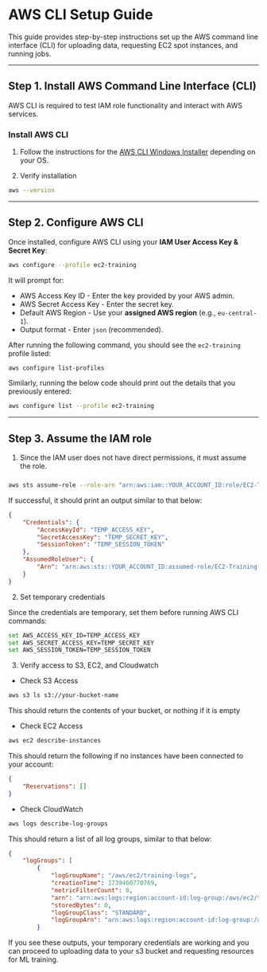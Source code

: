 # AWS CLI Setup Guide

This guide provides step-by-step instructions set up the AWS command line interface (CLI) for uploading data, requesting EC2 spot instances, and running jobs.

---

## **Step 1. Install AWS Command Line Interface (CLI)**

AWS CLI is required to test IAM role functionality and interact with AWS services.  

### **Install AWS CLI**  
1. Follow the instructions for the [AWS CLI Windows Installer](https://docs.aws.amazon.com/cli/latest/userguide/getting-started-install.html) depending on your OS.

2. Verify installation
   
```bash
aws --version
```

---

## **Step 2. Configure AWS CLI**

Once installed, configure AWS CLI using your **IAM User Access Key & Secret Key**:

```bash
aws configure --profile ec2-training
```

It will prompt for:

- AWS Access Key ID - Enter the key provided by your AWS admin.
- AWS Secret Access Key - Enter the secret key.
- Default AWS Region - Use your **assigned AWS region** (e.g., `eu-central-1`).
- Output format - Enter `json` (recommended).

After running the following command, you should  see the `ec2-training` profile listed:
```bash
aws configure list-profiles
```

Similarly, running the below code should print out the details that you previously entered:
```bash
aws configure list --profile ec2-training
```

---

## **Step 3. Assume the IAM role**

1. Since the IAM user does not have direct permissions, it must assume the role.

###
```bash
aws sts assume-role --role-arn "arn:aws:iam::YOUR_ACCOUNT_ID:role/EC2-Training-Role" --role-session-name "EC2TrainingSession" --profile ec2-training
```

If successful, it should print an output similar to that below:

```json
{
    "Credentials": {
        "AccessKeyId": "TEMP_ACCESS_KEY",
        "SecretAccessKey": "TEMP_SECRET_KEY",
        "SessionToken": "TEMP_SESSION_TOKEN"
    },
    "AssumedRoleUser": {
        "Arn": "arn:aws:sts::YOUR_ACCOUNT_ID:assumed-role/EC2-Training-Role/EC2TrainingSession"
    }
}
```

2. Set temporary credentials

Since the credentials are temporary, set them before running AWS CLI commands:

```bash
set AWS_ACCESS_KEY_ID=TEMP_ACCESS_KEY
set AWS_SECRET_ACCESS_KEY=TEMP_SECRET_KEY
set AWS_SESSION_TOKEN=TEMP_SESSION_TOKEN
```

3. Verify access to S3, EC2, and Cloudwatch 

- Check S3 Access
```bash
aws s3 ls s3://your-bucket-name
```

This should return the contents of your bucket, or nothing if it is empty

- Check EC2 Access
```bash
aws ec2 describe-instances
```

This should return the following if no instances have been connected to your account:
```json
{
    "Reservations": []
}
```

- Check CloudWatch 
```bash
aws logs describe-log-groups
```

This should return a list of all log groups, similar to that below:
```json
{
    "logGroups": [
        {
            "logGroupName": "/aws/ec2/training-logs",
            "creationTime": 1739460770769,
            "metricFilterCount": 0,
            "arn": "arn:aws:logs:region:account-id:log-group:/aws/ec2/training-logs:*",
            "storedBytes": 0,
            "logGroupClass": "STANDARD",
            "logGroupArn": "arn:aws:logs:region:account-id:log-group:/aws/ec2/training-logs"
        }

```

If you see these outputs, your temporary credentials are working and you can proceed to uploading data to your s3 bucket and requesting resources for ML training.


<!-- 
## 4. Manually Attach IAM Role to EC2 Instances

Since you do not have root access, you must manually attach the IAM role when launching an EC2 instance via AWS Console or CLI.

- Attach IAM Role via AWS CLI

When launching an EC2 instance from the CLI, specify the IAM Role like this:

```bash
aws ec2 run-instances \
    --image-id ami-xxxxxxxxxxxxx \
    --count 1 \
    --instance-type g4dn.xlarge \
    --iam-instance-profile Name=EC2-Training-Role
```

--- -->



